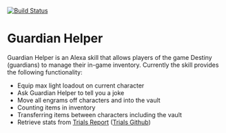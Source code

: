 [![Build Status](https://travis-ci.org/rking788/guardian-helper.svg?branch=master)](https://travis-ci.org/rking788/guardian-helper)

Guardian Helper
=================

Guardian Helper is an Alexa skill that allows players of the game Destiny (guardians) to manage their in-game inventory. Currently the skill provides the following functionality:

- Equip max light loadout on current character
- Ask Guardian Helper to tell you a joke
- Move all engrams off characters and into the vault
- Counting items in inventory
- Transferring items between characters including the vault
- Retrieve stats from [Trials Report] ([Trials Github])

[Trials Report]: https://trials.report
[Trials Github]: https://github.com/DestinyTrialsReport/DestinyTrialsReport
